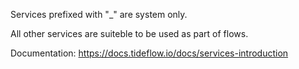 Services prefixed with "_" are system only.

All other services are suiteble to be used as part of flows.

Documentation: https://docs.tideflow.io/docs/services-introduction